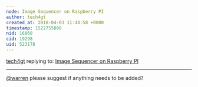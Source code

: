 ```yaml
---
node: Image Sequencer on Raspberry PI
author: tech4gt
created_at: 2018-04-03 11:44:58 +0000
timestamp: 1522755898
nid: 16060
cid: 19298
uid: 523178
---
```




[tech4gt](../profile/tech4gt) replying to: [Image Sequencer on Raspberry PI](../notes/tech4gt/04-03-2018/image-sequencer-on-raspberry-pi)

----
[@warren](/profile/warren) please suggest if anything needs to be added?